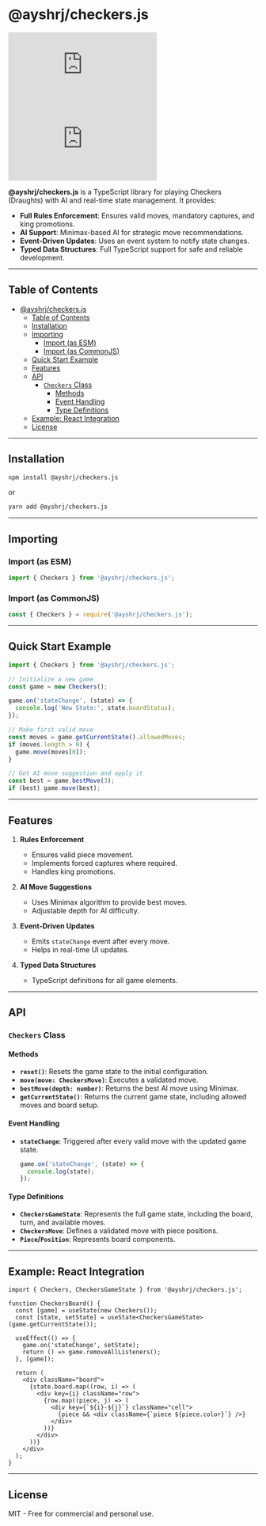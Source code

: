 # @ayshrj/checkers.js

[![npm](https://img.shields.io/npm/v/@ayshrj/checkers.js?color=blue)](https://www.npmjs.com/package/@ayshrj/checkers.js)
[![npm](https://img.shields.io/npm/dm/@ayshrj/checkers.js)](https://www.npmjs.com/package/@ayshrj/checkers.js)

**@ayshrj/checkers.js** is a TypeScript library for playing Checkers (Draughts) with AI and real-time state management. It provides:

- **Full Rules Enforcement**: Ensures valid moves, mandatory captures, and king promotions.
- **AI Support**: Minimax-based AI for strategic move recommendations.
- **Event-Driven Updates**: Uses an event system to notify state changes.
- **Typed Data Structures**: Full TypeScript support for safe and reliable development.

---

## Table of Contents

- [@ayshrj/checkers.js](#ayshrjcheckersjs)
  - [Table of Contents](#table-of-contents)
  - [Installation](#installation)
  - [Importing](#importing)
    - [Import (as ESM)](#import-as-esm)
    - [Import (as CommonJS)](#import-as-commonjs)
  - [Quick Start Example](#quick-start-example)
  - [Features](#features)
  - [API](#api)
    - [`Checkers` Class](#checkers-class)
      - [Methods](#methods)
      - [Event Handling](#event-handling)
      - [Type Definitions](#type-definitions)
  - [Example: React Integration](#example-react-integration)
  - [License](#license)

---

## Installation

```bash
npm install @ayshrj/checkers.js
```
or
```bash
yarn add @ayshrj/checkers.js
```

---

## Importing

### Import (as ESM)

```ts
import { Checkers } from '@ayshrj/checkers.js';
```

### Import (as CommonJS)

```ts
const { Checkers } = require('@ayshrj/checkers.js');
```

---

## Quick Start Example

```ts
import { Checkers } from '@ayshrj/checkers.js';

// Initialize a new game
const game = new Checkers();

game.on('stateChange', (state) => {
  console.log('New State:', state.boardStatus);
});

// Make first valid move
const moves = game.getCurrentState().allowedMoves;
if (moves.length > 0) {
  game.move(moves[0]);
}

// Get AI move suggestion and apply it
const best = game.bestMove(3);
if (best) game.move(best);
```

---

## Features

1. **Rules Enforcement**  
   - Ensures valid piece movement.
   - Implements forced captures where required.
   - Handles king promotions.

2. **AI Move Suggestions**  
   - Uses Minimax algorithm to provide best moves.
   - Adjustable depth for AI difficulty.

3. **Event-Driven Updates**  
   - Emits `stateChange` event after every move.
   - Helps in real-time UI updates.

4. **Typed Data Structures**  
   - TypeScript definitions for all game elements.

---

## API

### `Checkers` Class

#### Methods

- **`reset()`**: Resets the game state to the initial configuration.
- **`move(move: CheckersMove)`**: Executes a validated move.
- **`bestMove(depth: number)`**: Returns the best AI move using Minimax.
- **`getCurrentState()`**: Returns the current game state, including allowed moves and board setup.

#### Event Handling

- **`stateChange`**: Triggered after every valid move with the updated game state.
  ```ts
  game.on('stateChange', (state) => {
    console.log(state);
  });
  ```

#### Type Definitions

- **`CheckersGameState`**: Represents the full game state, including the board, turn, and available moves.
- **`CheckersMove`**: Defines a validated move with piece positions.
- **`Piece`/`Position`**: Represents board components.

---

## Example: React Integration

```tsx
import { Checkers, CheckersGameState } from '@ayshrj/checkers.js';

function CheckersBoard() {
  const [game] = useState(new Checkers());
  const [state, setState] = useState<CheckersGameState>(game.getCurrentState());

  useEffect(() => {
    game.on('stateChange', setState);
    return () => game.removeAllListeners();
  }, [game]);

  return (
    <div className="board">
      {state.board.map((row, i) => (
        <div key={i} className="row">
          {row.map((piece, j) => (
            <div key={`${i}-${j}`} className="cell">
              {piece && <div className={`piece ${piece.color}`} />}
            </div>
          ))}
        </div>
      ))}
    </div>
  );
}
```

---

## License

MIT - Free for commercial and personal use.